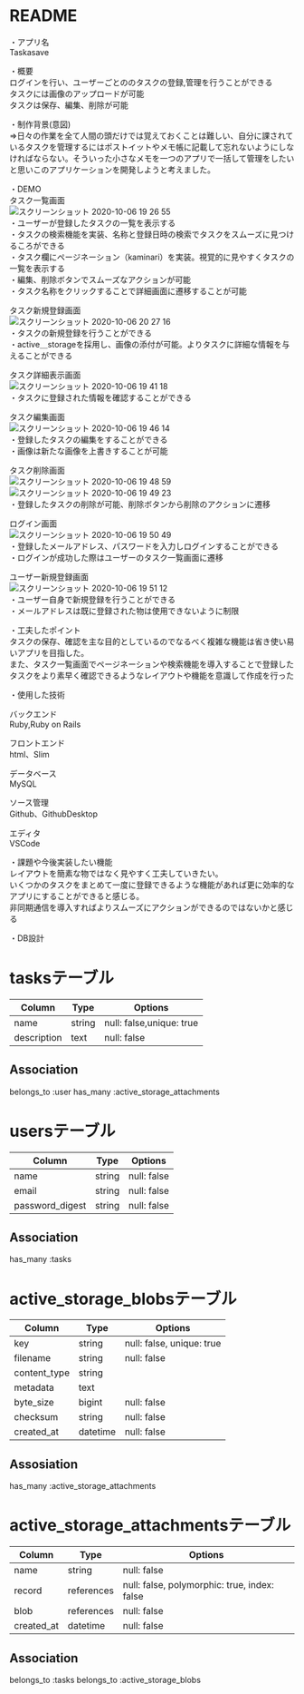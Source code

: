 # README

・アプリ名  
 Taskasave

・概要  
 ログインを行い、ユーザーごとののタスクの登録,管理を行うことができる  
 タスクには画像のアップロードが可能  
 タスクは保存、編集、削除が可能  

・制作背景(意図)  
⇒日々の作業を全て人間の頭だけでは覚えておくことは難しい、自分に課されているタスクを管理するにはポストイットやメモ帳に記載して忘れないようにしなければならない。そういった小さなメモを一つのアプリで一括して管理をしたいと思いこのアプリケーションを開発しようと考えました。

・DEMO  
タスク一覧画面  
![スクリーンショット 2020-10-06 19 26 55](https://user-images.githubusercontent.com/57664012/95193167-54c9ae80-080e-11eb-94f1-64f620546364.png)  
・ユーザーが登録したタスクの一覧を表示する  
・タスクの検索機能を実装、名称と登録日時の検索でタスクをスムーズに見つけるころができる  
・タスク欄にページネーション（kaminari）を実装。視覚的に見やすくタスクの一覧を表示する  
・編集、削除ボタンでスムーズなアクションが可能  
・タスク名称をクリックすることで詳細画面に遷移することが可能      

タスク新規登録画面  
![スクリーンショット 2020-10-06 20 27 16](https://user-images.githubusercontent.com/57664012/95196148-9eb49380-0812-11eb-86d0-82c1197d074e.png)  
・タスクの新規登録を行うことができる  
・active＿storageを採用し、画像の添付が可能。よりタスクに詳細な情報を与えることができる      


タスク詳細表示画面  
![スクリーンショット 2020-10-06 19 41 18](https://user-images.githubusercontent.com/57664012/95193318-99554a00-080e-11eb-86e3-5116c74b8c64.png)  
・タスクに登録された情報を確認することができる      
  


タスク編集画面  
![スクリーンショット 2020-10-06 19 46 14](https://user-images.githubusercontent.com/57664012/95193361-ad00b080-080e-11eb-949a-8ea171c0f459.png)  
・登録したタスクの編集をすることができる  
・画像は新たな画像を上書きすることが可能      
  
  
  


タスク削除画面  
![スクリーンショット 2020-10-06 19 48 59](https://user-images.githubusercontent.com/57664012/95193440-cb66ac00-080e-11eb-80d2-e7f06ff9fd23.png)
![スクリーンショット 2020-10-06 19 49 23](https://user-images.githubusercontent.com/57664012/95193497-de797c00-080e-11eb-8fe9-629367415d34.png)  
・登録したタスクの削除が可能、削除ボタンから削除のアクションに遷移      

ログイン画面  
![スクリーンショット 2020-10-06 19 50 49](https://user-images.githubusercontent.com/57664012/95193582-fc46e100-080e-11eb-8823-7bc284bdd139.png)  
・登録したメールアドレス、パスワードを入力しログインすることができる  
・ログインが成功した際はユーザーのタスク一覧画面に遷移      
  
  
  
ユーザー新規登録画面  
![スクリーンショット 2020-10-06 19 51 12](https://user-images.githubusercontent.com/57664012/95193665-1da7cd00-080f-11eb-806f-1e8f6b4cf73d.png)  
・ユーザー自身で新規登録を行うことができる  
・メールアドレスは既に登録された物は使用できないように制限      
  
  
  

・工夫したポイント  
タスクの保存、確認を主な目的としているのでなるべく複雑な機能は省き使い易いアプリを目指した。  
また、タスク一覧画面でページネーションや検索機能を導入することで登録したタスクをより素早く確認できるようなレイアウトや機能を意識して作成を行った

・使用した技術  
  
バックエンド  
Ruby,Ruby on Rails  
  

フロントエンド  
html、Slim  
  
  
データベース  
MySQL  
  
  
ソース管理  
Github、GithubDesktop  
  
  
エディタ  
VSCode  
  
  

・課題や今後実装したい機能  
 レイアウトを簡素な物ではなく見やすく工夫していきたい。  
 いくつかのタスクをまとめて一度に登録できるような機能があれば更に効率的なアプリにすることができると感じる。  
 非同期通信を導入すればよりスムーズにアクションができるのではないかと感じる




・DB設計
 # tasksテーブル
 
|Column|Type|Options|
|------|----|-------|
|name|string|null: false,unique: true|
|description|text|null: false|

## Association
belongs_to :user
has_many :active_storage_attachments

# usersテーブル

|Column|Type|Options|
|------|----|-------|
|name|string|null: false|
|email|string|null: false|
|password_digest|string|null: false|

## Association
has_many :tasks

# active_storage_blobsテーブル
|Column|Type|Options|
|------|----|-------|
|key|string|null: false, unique: true|
|filename|string|null: false|
|content_type|string|
|metadata|text|
|byte_size|bigint|null: false|
|checksum|string|null: false|
|created_at|datetime|null: false|

## Assosiation
has_many :active_storage_attachments





# active_storage_attachmentsテーブル
|Column|Type|Options|
|------|----|-------|
|name|string|null: false|
|record|references|null: false, polymorphic: true, index: false|
|blob|references|null: false|
|created_at|datetime|null: false|

## Association
belongs_to :tasks
belongs_to :active_storage_blobs